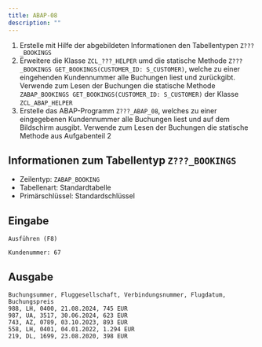 ```yaml
---
title: ABAP-08
description: ""
---
```


1. Erstelle mit Hilfe der abgebildeten Informationen den Tabellentypen `Z???_BOOKINGS`
2. Erweitere die Klasse `ZCL_???_HELPER` umd die statische Methode `Z???_BOOKINGS GET_BOOKINGS(CUSTOMER_ID: S_CUSTOMER)`, welche zu einer eingehenden Kundennummer alle Buchungen liest und zurückgibt. Verwende zum Lesen der Buchungen die statische Methode `ZABAP_BOOKINGS GET_BOOKINGS(CUSTOMER_ID: S_CUSTOMER)` der Klasse `ZCL_ABAP_HELPER`
3. Erstelle das ABAP-Programm `Z???_ABAP_08`, welches zu einer eingegebenen Kundennummer alle Buchungen liest und auf dem Bildschirm ausgibt. Verwende zum Lesen der Buchungen die statische Methode aus Aufgabenteil 2

## Informationen zum Tabellentyp `Z???_BOOKINGS`

- Zeilentyp: `ZABAP_BOOKING`
- Tabellenart: Standardtabelle
- Primärschlüssel: Standardschlüssel

## Eingabe

```
Ausführen (F8)

Kundenummer: 67
```

## Ausgabe

```
Buchungsummer, Fluggesellschaft, Verbindungsnummer, Flugdatum, Buchungspreis
988, LH, 0400, 21.08.2024, 745 EUR
987, UA, 3517, 30.06.2024, 623 EUR
743, AZ, 0789, 03.10.2023, 893 EUR
558, LH, 0401, 04.01.2022, 1.294 EUR
219, DL, 1699, 23.08.2020, 398 EUR
```
